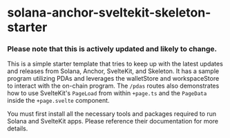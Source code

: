 # solana-anchor-sveltekit-skeleton-starter

### Please note that this is actively updated and likely to change.

This is a simple starter template that tries to keep up with the latest updates and releases from Solana, Anchor, SvelteKit, and Skeleton. It has a sample program utilizing PDAs and leverages the walletStore and workspaceStore to interact with the on-chain program. The `/pdas` routes also demonstrates how to use SvelteKit's `PageLoad` from within `+page.ts` and the `PageData` inside the `+page.svelte` component. 

You must first install all the necessary tools and packages required to run Solana and SvelteKit apps. Please reference their documentation for more details.

